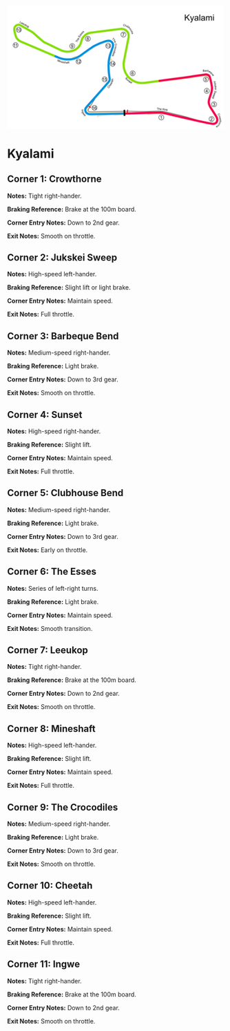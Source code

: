 ![Kyalami](../track_maps/Kyalami.png)

# Kyalami


## Corner 1: Crowthorne
**Notes:** Tight right-hander.

**Braking Reference:** Brake at the 100m board.

**Corner Entry Notes:** Down to 2nd gear.

**Exit Notes:** Smooth on throttle.


## Corner 2: Jukskei Sweep
**Notes:** High-speed left-hander.

**Braking Reference:** Slight lift or light brake.

**Corner Entry Notes:** Maintain speed.

**Exit Notes:** Full throttle.


## Corner 3: Barbeque Bend
**Notes:** Medium-speed right-hander.

**Braking Reference:** Light brake.

**Corner Entry Notes:** Down to 3rd gear.

**Exit Notes:** Smooth on throttle.


## Corner 4: Sunset
**Notes:** High-speed right-hander.

**Braking Reference:** Slight lift.

**Corner Entry Notes:** Maintain speed.

**Exit Notes:** Full throttle.


## Corner 5: Clubhouse Bend
**Notes:** Medium-speed right-hander.

**Braking Reference:** Light brake.

**Corner Entry Notes:** Down to 3rd gear.

**Exit Notes:** Early on throttle.


## Corner 6: The Esses
**Notes:** Series of left-right turns.

**Braking Reference:** Light brake.

**Corner Entry Notes:** Maintain speed.

**Exit Notes:** Smooth transition.


## Corner 7: Leeukop
**Notes:** Tight right-hander.

**Braking Reference:** Brake at the 100m board.

**Corner Entry Notes:** Down to 2nd gear.

**Exit Notes:** Smooth on throttle.


## Corner 8: Mineshaft
**Notes:** High-speed left-hander.

**Braking Reference:** Slight lift.

**Corner Entry Notes:** Maintain speed.

**Exit Notes:** Full throttle.


## Corner 9: The Crocodiles
**Notes:** Medium-speed right-hander.

**Braking Reference:** Light brake.

**Corner Entry Notes:** Down to 3rd gear.

**Exit Notes:** Smooth on throttle.


## Corner 10: Cheetah
**Notes:** High-speed left-hander.

**Braking Reference:** Slight lift.

**Corner Entry Notes:** Maintain speed.

**Exit Notes:** Full throttle.


## Corner 11: Ingwe
**Notes:** Tight right-hander.

**Braking Reference:** Brake at the 100m board.

**Corner Entry Notes:** Down to 2nd gear.

**Exit Notes:** Smooth on throttle.

